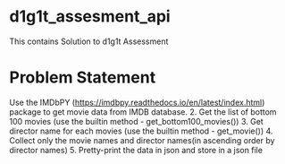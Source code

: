 # d1g1t_assesment_api
This contains Solution to d1g1t Assessment

# Problem Statement
Use the IMDbPY (https://imdbpy.readthedocs.io/en/latest/index.html) package to get
movie data from IMDB database.
2. Get the list of bottom 100 movies (use the builtin method - get_bottom100_movies())
3. Get director name for each movies (use the builtin method - get_movie())
4. Collect only the movie names and director names(in ascending order by director names)
5. Pretty-print the data in json and store in a json file
